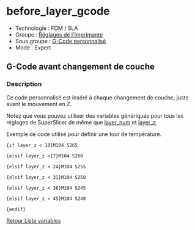# before_layer_gcode

* Technologie : FDM / SLA
* Groupe : [Réglages de l'Imprimante](../printer_settings/printer_settings.md)
* Sous groupe : [G-Code personnalisé](../printer_settings/printer_settings.md#g-code-personnalisé)
* Mode : Expert

## G-Code avant changement de couche

### Description

Ce code personnalisé est inséré à chaque changement de couche, juste avant le mouvement en Z.

Notez que vous pouvez utiliser des variables génériques pour tous les réglages de SuperSlicer de même que [layer_num](layer_num.md) et [layer_z](layer_z.md).

Exemple de code utilisé pour définir une tour de température.

    {if layer_z < 10}M104 S265

    {elsif layer_z <17}M104 S260

    {elsif layer_z < 24}M104 S255

    {elsif layer_z < 31}M104 S250

    {elsif layer_z < 38}M104 S245

    {elsif layer_z < 45}M104 S240

    {endif}

[Retour Liste variables](variable_list.md)

